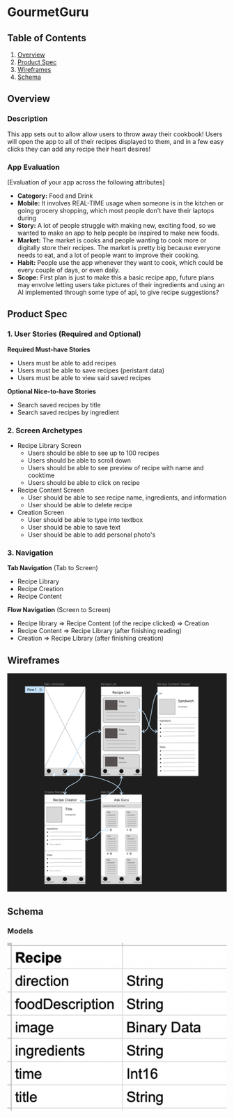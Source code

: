 # GourmetGuru

## Table of Contents
1. [Overview](#Overview)
2. [Product Spec](#Product-Spec)
3. [Wireframes](#Wireframes)
4. [Schema](#Schema)

## Overview
### Description
This app sets out to allow allow users to throw away their cookbook! Users will open the app to all of their recipes displayed to them, and in a few easy clicks they can add any recipe their heart desires!

### App Evaluation
[Evaluation of your app across the following attributes]
- **Category:** Food and Drink
- **Mobile:** It involves REAL-TIME usage when someone is in the kitchen or going grocery shopping, which most people don't have their laptops during
- **Story:** A lot of people struggle with making new, exciting food, so we wanted to make an app to help people be inspired to make new foods.
- **Market:** The market is cooks and people wanting to cook more or digitally store their recipes. The market is pretty big because everyone needs to eat, and a lot of people want to improve their cooking.
- **Habit:** People use the app whenever they want to cook, which could be every couple of days, or even daily.
- **Scope:** First plan is just to make this a basic recipe app, future plans may envolve letting users take pictures of their ingredients and using an AI implemented through some type of api, to give recipe suggestions? 

## Product Spec

### 1. User Stories (Required and Optional)

**Required Must-have Stories**

* Users must be able to add recipes
* Users must be able to save recipes (peristant data)
* Users must be able to view said saved recipes

**Optional Nice-to-have Stories**

* Search saved recipes by title
* Search saved recipes by ingredient

### 2. Screen Archetypes

* Recipe Library Screen
   * Users should be able to see up to 100 recipes
   * Users should be able to scroll down
   * Users should be able to see preview of recipe with name and cooktime
   * Users should be able to click on recipe
* Recipe Content Screen
   * User should be able to see recipe name, ingredients, and information
   * User should be able to delete recipe
* Creation Screen
   * User should be able to type into textbox
   * User should be able to save text
   * User should be able to add personal photo's


### 3. Navigation

**Tab Navigation** (Tab to Screen)

* Recipe Library
* Recipe Creation
* Recipe Content

**Flow Navigation** (Screen to Screen)

* Recipe library
    => Recipe Content (of the recipe clicked)
    => Creation 
* Recipe Content
    => Recipe Library (after finishing reading)
* Creation
    => Recipe Library (after finishing creation)

## Wireframes
<img src="https://github.com/allisonschiang/GourmetGuru/blob/main/quick_wireframe.png" width=600>


## Schema 
### Models
<img src="https://github.com/allisonschiang/GourmetGuru/blob/main/models.png" width=600>

